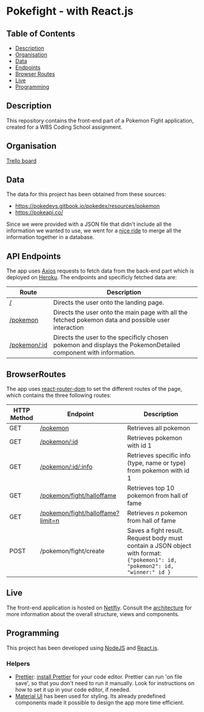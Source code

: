 # Pokefight - with React.js

## Table of Contents

- [Description](#description)
- [Organisation](#organisation)
- [Data](#data)
- [Endpoints](#endpoints)
- [Browser Routes](#browserroutes)
- [Live](#live)
- [Programming](#programming)

## Description

This repository contains the front-end part of a Pokemon Fight application, created for a WBS Coding School assignment.

## Organisation

[Trello board](https://trello.com/b/Icz4WKYA/group4-pokefight)

## Data

The data for this project has been obtained from these sources:

- https://pokedevs.gitbook.io/pokedex/resources/pokemon
- https://pokeapi.co/

Since we were provided with a JSON file that didn't include all the information we wanted to use, we went for a [nice ride](./doc/databasemerge.md) to merge all the information together in a database.

## API Endpoints

The app uses [Axios](https://www.npmjs.com/package/axios) requests to fetch data from the back-end part which is deployed on [Heroku](https://wbsgroup4pokefight.herokuapp.com/pokemon). The endpoints and specificly fetched data are:

| Route                                                          | Description                                                                                                    |
| -------------------------------------------------------------- | -------------------------------------------------------------------------------------------------------------- |
| [/](https://poke-death-fight.netlify.app/)                     | Directs the user onto the landing page.                                                                        |
| [/pokemon](https://poke-death-fight.netlify.app/pokemon)       | Directs the user onto the main page with all the fetched pokemon data and possible user interaction            |
| [/pokemon/:id](https://poke-death-fight.netlify.app/pokemon/3) | Directs the user to the specificly chosen pokemon and displays the PokemonDetailed component with information. |

## BrowserRoutes

The app uses [react-router-dom](https://www.npmjs.com/package/react-router-dom) to set the different routes of the page, which contains the three following routes:

| HTTP Method | Endpoint                                                                                                       | Description                                                                                                                  |
| ----------- | -------------------------------------------------------------------------------------------------------------- | ---------------------------------------------------------------------------------------------------------------------------- |
| GET         | [/pokemon](https://wbsgroup4pokefight.herokuapp.com/pokemon)                                                   | Retrieves all pokemon                                                                                                        |
| GET         | [/pokemon/:id](https://wbsgroup4pokefight.herokuapp.com/pokemon/76)                                            | Retrieves pokemon with id 1                                                                                                  |
| GET         | [/pokemon/:id/:info](https://wbsgroup4pokefight.herokuapp.com/pokemon/76/name)                                 | Retrieves specific info (type, name or type) from pokemon with id 1                                                          |
| GET         | [/pokemon/fight/halloffame](https://wbsgroup4pokefight.herokuapp.com/pokemon/fight/halloffame)                 | Retrieves top 10 pokemon from hall of fame                                                                                   |
| GET         | [/pokemon/fight/halloffame?limit=n](https://wbsgroup4pokefight.herokuapp.com/pokemon/fight/halloffame?limit=4) | Retrieves _n_ pokemon from hall of fame                                                                                      |
| POST        | /pokemon/fight/create                                                                                          | Saves a fight result. Request body must contain a JSON object with format: `{"pokemon1": id, "pokemon2": id, "winner:" id }` |

## Live

The front-end application is hosted on [Netlfiy](https://poke-death-fight.netlify.app/pokemon). Consult the [architecture](./doc/architecture.md) for more information about the overall structure, views and components.

## Programming

This project has been developed using [NodeJS](https://nodejs.org/en) and [React.js](https://reactjs.org).

### Helpers

- [Prettier](https://prettier.io/): [install Prettier](https://prettier.io/docs/en/editors.html) for your code editor. Prettier can run 'on file save', so that you don't need to run it manually. Look for instructions on how to set it up in your code editor, if needed.
- [Material UI](https://material-ui.com) has been used for styling. Its already predefined components made it possible to design the app more time efficient.
